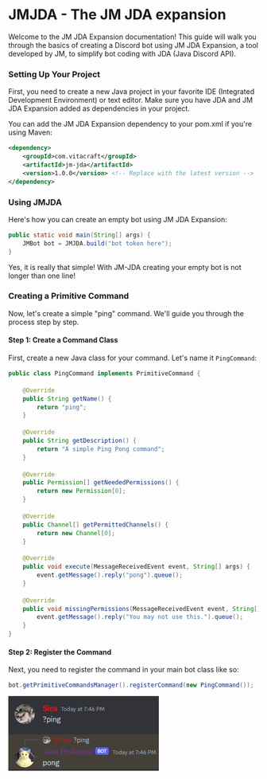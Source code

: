 # JMJDA - The JM JDA expansion
Welcome to the JM JDA Expansion documentation!
This guide will walk you through the basics of creating a Discord bot using JM JDA Expansion, a tool developed by JM,
to simplify bot coding with JDA (Java Discord API).


### Setting Up Your Project
First, you need to create a new Java project in your favorite IDE (Integrated Development Environment) or text editor. 
Make sure you have JDA and JM JDA Expansion added as dependencies in your project.

You can add the JM JDA Expansion dependency to your pom.xml if you're using Maven:
```xml
<dependency>
    <groupId>com.vitacraft</groupId>
    <artifactId>jm-jda</artifactId>
    <version>1.0.0</version> <!-- Replace with the latest version -->
</dependency>
```

### Using JMJDA
Here's how you can create an empty bot using JM JDA Expansion:
```java
public static void main(String[] args) {
    JMBot bot = JMJDA.build("bot token here");
}
```
Yes, it is really that simple! With JM-JDA creating your empty bot is not longer than one line!

### Creating a Primitive Command
Now, let's create a simple "ping" command. We'll guide you through the process step by step.

#### Step 1: Create a Command Class
First, create a new Java class for your command. Let's name it `PingCommand`:
```java
public class PingCommand implements PrimitiveCommand {

    @Override
    public String getName() {
        return "ping";
    }

    @Override
    public String getDescription() {
        return "A simple Ping Pong command";
    }

    @Override
    public Permission[] getNeededPermissions() {
        return new Permission[0];
    }

    @Override
    public Channel[] getPermittedChannels() {
        return new Channel[0];
    }

    @Override
    public void execute(MessageReceivedEvent event, String[] args) {
        event.getMessage().reply("pong").queue();
    }

    @Override
    public void missingPermissions(MessageReceivedEvent event, String[] args) {
        event.getMessage().reply("You may not use this.").queue();
    }
}
```

#### Step 2: Register the Command
Next, you need to register the command in your main bot class like so:
```java
bot.getPrimitiveCommandsManager().registerCommand(new PingCommand());
```

![img.png](preview.png)